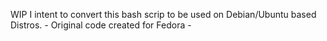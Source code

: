 WIP
I intent to convert this bash scrip to be used on Debian/Ubuntu based Distros. - Original code created for Fedora - 
